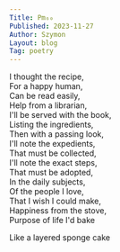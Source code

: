 ```yaml
---
Title: Pm₆₀  
Published: 2023-11-27
Author: Szymon  
Layout: blog  
Tag: poetry  
---
```

I thought the recipe,  
For a happy human,  
Can be read easily,  
Help from a librarian,  
I'll be served with the book,  
Listing the ingredients,  
Then with a passing look,  
I'll note the expedients,  
That must be collected,  
I'll note the exact steps,  
That must be adopted,  
In the daily subjects,  
Of the people I love,  
That I wish I could make,  
Happiness from the stove,  
Purpose of life I'd bake  

Like a layered sponge cake  